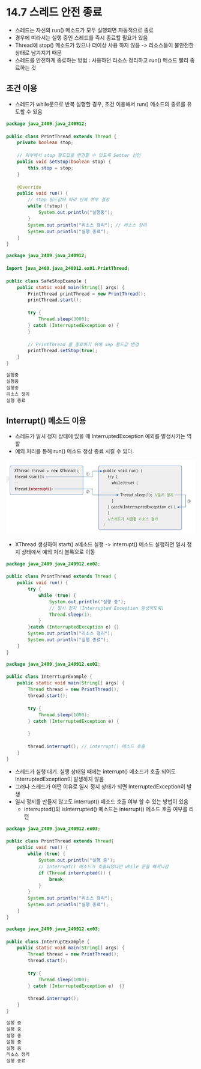 # 14.7 스레드 안전 종료
- 스레드는 자신의 run() 메소드가 모두 실행되면 자동적으로 종료
- 경우에 띠라서는 실행 중인 스레드를 즉시 종료할 필요가 있음
- Thread에 stop() 메소드가 있으나 더이상 사용 하지 않음 -> 리소스들이 불안전한 상태로 남겨지기 때문
- 스레드를 안전하게 종료하는 방법 : 사용하던 리소스 정리하고 run() 메소드 빨리 종료하는 것

## 조건 이용
- 스레드가 while문으로 반복 실행할 경우, 조건 이용해서 run() 메소드의 종료를 유도할 수 있음

```java
package java_2409.java_240912;

public class PrintThread extends Thread {
    private boolean stop;

    // 외부에서 stop 필드값을 변견할 수 있도록 Setter 선언
    public void setStop(boolean stop) {
        this.stop = stop;
    }

    @Override
    public void run() {
        // stop 필드값에 따라 반복 여부 결정
        while (!stop) {
            System.out.println("실행중");
        }
        System.out.println("리소스 정리"); // 리소스 정리
        System.out.println("실행 종료");
    }
}

```

```java
package java_2409.java_240912;

import java_2409.java_240912.ex01.PrintThread;

public class SafeStopExample {
    public static void main(String[] args) {
        PrintThread printThread = new PrintThread();
        printThread.start();

        try {
            Thread.sleep(3000);
        } catch (InterruptedException e) {
        }

        // PrintThread 를 종료하기 위해 sop 필드값 변경
        printThread.setStop(true);
    }
}

```

```java
실행중
실행중
실행중
리소스 정리
실행 종료
```

## Interrupt() 메소드 이용
- 스레드가 일시 정지 상태에 있을 때 InterruptedException 예외를 발생시키는 역할
- 예외 처리를 통해 run() 메소드 정상 종료 시킬 수 있다.

![img.png](img.png)

- XThread 생성하여 start() a메소드 실행 -> interrupt() 메소드 실행하면 일시 정지 상태에서 예외 처리 블록으로 이동

```java
package java_2409.java_240912.ex02;

public class PrintThread extends Thread {
    public void run() {
        try {
            while (true) {
                System.out.println("실행 중");
                // 일시 정지 (Interrupted Exception 발생하도록)
                Thread.sleep(1);
            }
        }catch (InterruptedException e) {}
        System.out.println("리소스 정리");
        System.out.println("실행 종료");
    }
}

```

```java
package java_2409.java_240912.ex02;

public class InterrtuprExample {
    public static void main(String[] args) {
        Thread thread = new PrintThread();
        thread.start();

        try {
            Thread.sleep(1000);
        } catch (InterruptedException e) {

        }

        thread.interrupt(); // interrupt() 메소드 호출
    }
}

```

- 스레드가 실행 대기. 실행 상태일 때에는 interrupt() 메소드가 호출 되어도 InterruptedException이 발생하지 않음
- 그러나 스레드가 어떤 이유로 일시 정지 상태가 되면 InterruptedException이 발생
- 일시 정지를 만들지 않고도 interrupt() 메소드 호출 여부 할 수 있는 방법이 있음
  - interrupted()외 isInterrupted() 메소드는 interrupt() 메소드 호출 여부를 리턴

```java
package java_2409.java_240912.ex03;

public class PrintThread extends Thread{
    public void run() {
        while (true) {
            System.out.println("실행 중");
            // interrupt() 메소드가 호출되었다면 while 문을 빠져나감
            if (Thread.interrupted()) {
                break;
            }
        }
        System.out.println("리소스 정리");
        System.out.println("실행 종료");
    }
}

```

```java
package java_2409.java_240912.ex03;

public class InterruptExample {
    public static void main(String[] args) {
        Thread thread = new PrintThread();
        thread.start();

        try {
            Thread.sleep(1000);
        } catch (InterruptedException e)  {}

        thread.interrupt();
    }
}

```

```java
실행 중
실행 중
실행 중
실행 중
실행 중
리소스 정리
실행 종료
```
